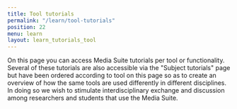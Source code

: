 ```yaml
---
title: Tool tutorials
permalink: "/learn/tool-tutorials"
position: 22
menu: learn
layout: learn_tutorials_tool
---
```


On this page you can access Media Suite tutorials per tool or functionality. Several of these tutorials are also accessible via the "Subject tutorials" page but have been ordered according to tool on this page so as to create an overview of how the same tools are used differently in different disciplines. In doing so we wish to stimulate interdisciplinary exchange and discussion among researchers and students that use the Media Suite. 